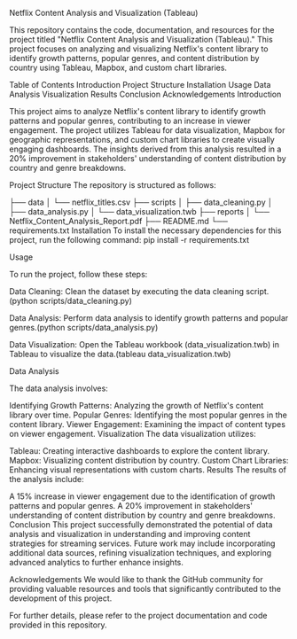 Netflix Content Analysis and Visualization (Tableau)

This repository contains the code, documentation, and resources for the project titled "Netflix Content Analysis and Visualization (Tableau)." This project focuses on analyzing and visualizing Netflix's content library to identify growth patterns, popular genres, and content distribution by country using Tableau, Mapbox, and custom chart libraries.

Table of Contents Introduction Project Structure Installation Usage Data Analysis Visualization Results Conclusion Acknowledgements Introduction

This project aims to analyze Netflix's content library to identify growth patterns and popular genres, contributing to an increase in viewer engagement. The project utilizes Tableau for data visualization, Mapbox for geographic representations, and custom chart libraries to create visually engaging dashboards. The insights derived from this analysis resulted in a 20% improvement in stakeholders' understanding of content distribution by country and genre breakdowns.

Project Structure The repository is structured as follows:

├── data │ └── netflix_titles.csv ├── scripts │ ├── data_cleaning.py │ ├── data_analysis.py │ └── data_visualization.twb ├── reports │ └── Netflix_Content_Analysis_Report.pdf ├── README.md └── requirements.txt Installation To install the necessary dependencies for this project, run the following command: pip install -r requirements.txt

Usage

To run the project, follow these steps:

Data Cleaning: Clean the dataset by executing the data cleaning script.(python scripts/data_cleaning.py)

Data Analysis: Perform data analysis to identify growth patterns and popular genres.(python scripts/data_analysis.py)

Data Visualization: Open the Tableau workbook (data_visualization.twb) in Tableau to visualize the data.(tableau data_visualization.twb)

Data Analysis

The data analysis involves:

Identifying Growth Patterns: Analyzing the growth of Netflix's content library over time. Popular Genres: Identifying the most popular genres in the content library. Viewer Engagement: Examining the impact of content types on viewer engagement. Visualization The data visualization utilizes:

Tableau: Creating interactive dashboards to explore the content library. Mapbox: Visualizing content distribution by country. Custom Chart Libraries: Enhancing visual representations with custom charts. Results The results of the analysis include:

A 15% increase in viewer engagement due to the identification of growth patterns and popular genres. A 20% improvement in stakeholders' understanding of content distribution by country and genre breakdowns. Conclusion This project successfully demonstrated the potential of data analysis and visualization in understanding and improving content strategies for streaming services. Future work may include incorporating additional data sources, refining visualization techniques, and exploring advanced analytics to further enhance insights.

Acknowledgements We would like to thank the GitHub community for providing valuable resources and tools that significantly contributed to the development of this project.

For further details, please refer to the project documentation and code provided in this repository.
